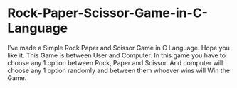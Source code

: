 # Rock-Paper-Scissor-Game-in-C-Language
I've made a Simple Rock Paper and Scissor Game in C Language. Hope you like it.
This Game is between User and Computer.
In this game you have to choose any 1 option between Rock, Paper and Scissor. And computer will choose any 1 option randomly and between them whoever wins will Win the Game. 
